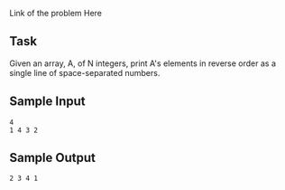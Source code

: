 Link of the problem <a target="https://www.hackerrank.com/challenges/30-arrays/problem">Here</a>

## Task

Given an array, A, of N integers, print A's elements in reverse order as a single line of space-separated numbers. 

## Sample Input

```
4
1 4 3 2
```

## Sample Output

```
2 3 4 1
```